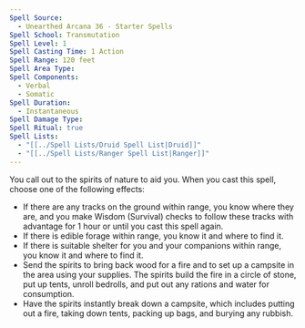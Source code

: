 ```yaml
---
Spell Source:
  - Unearthed Arcana 36 - Starter Spells
Spell School: Transmutation
Spell Level: 1
Spell Casting Time: 1 Action
Spell Range: 120 feet
Spell Area Type: 
Spell Components:
  - Verbal
  - Somatic
Spell Duration:
  - Instantaneous
Spell Damage Type: 
Spell Ritual: true
Spell Lists:
  - "[[../Spell Lists/Druid Spell List|Druid]]"
  - "[[../Spell Lists/Ranger Spell List|Ranger]]"
---
```


You call out to the spirits of nature to aid you. When you cast this spell, choose one of the following effects:  
- If there are any tracks on the ground within range, you know where they are, and you make Wisdom (Survival) checks to follow these tracks with advantage for 1 hour or until you cast this spell again.
- If there is edible forage within range, you know it and where to find it.
- If there is suitable shelter for you and your companions within range, you know it and where to find it.
- Send the spirits to bring back wood for a fire and to set up a campsite in the area using your supplies. The spirits build the fire in a circle of stone, put up tents, unroll bedrolls, and put out any rations and water for consumption.
- Have the spirits instantly break down a campsite, which includes putting out a fire, taking down tents, packing up bags, and burying any rubbish.
